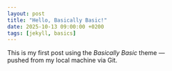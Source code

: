 ```yaml
---
layout: post
title: "Hello, Basically Basic!"
date: 2025-10-13 09:00:00 +0200
tags: [jekyll, basics]
---
```


This is my first post using the *Basically Basic* theme —  
pushed from my local machine via Git.